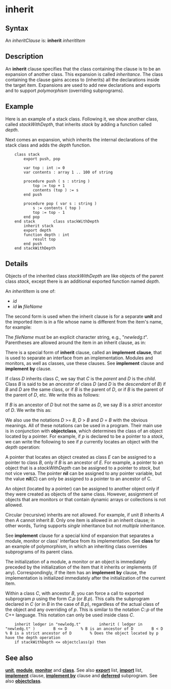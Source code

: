 
# inherit

## Syntax
An _inheritClause_ is:   **inherit** _inheritItem_

## Description
An **inherit** clause specifies that the class containing the clause is to be an expansion of another class. This expansion is called _inheritance_. The class containing the clause gains access to (inherits) all the declarations inside the target item. Expansions are used to add new declarations and exports and to support _polymorphism_ (overriding subprograms).


## Example
Here is an example of a stack class. Following it, we show another class, called _stackWithDepth_, that inherits _stack_ by adding a function called _depth_.

Next comes an expansion, which inherits the internal declarations of the stack class and adds the _depth_ function.

        class stack
            export push, pop
        
            var top : int := 0
            var contents : array 1 .. 100 of string
        
            procedure push ( s : string )
                top := top + 1
                contents (top ) := s
            end push
        
            procedure pop ( var s : string )
                s := contents ( top )
                top := top - 1
            end pop
        end stack        class stackWithDepth
            inherit stack
            export depth
            function depth : int
                result top
            end push
        end stackWithDepth
## Details
Objects of the inherited class _stackWithDepth_ are like objects of the parent class _stack_, except there is an additional exported function named _depth_.

An _inheritItem_ is one of:


-  _id_  
-  _id_ **in** _fileName_  


The second form is used when the inherit clause is for a separate **unit** and the imported item is in a file whose name is different from the item's name, for example:

The _fileName_ must be an explicit character string, e.g., "_newledg.t_". Parentheses are allowed around the item in an inherit clause, as in:

There is a special form of **inherit** clause, called an **implement** **clause**, that is used to separate an interface from an implementation. Modules and monitors, as well as classes, use these clauses. See **implement** clause and **implement** **by** clause.

If class _D_ inherits class _C_, we say that _C_ is the _parent_ and _D_ is the _child_. Class _B_ is said to be an _ancestor_ of class _D_ (and _D_ is the _descendant_ of _B_) if _B_ and _D_ are the same class, or if _B_ is the parent of _D_, or if _B_ is the parent of the parent of _D_, etc. We write this as follows:

If _B_ is an ancestor of _D_ but not the same as _D_, we say _B_ is a _strict_ ancestor of _D_. We write this as:

We also use the notations _D_ >= _B_, _D_ > _B_ and _D_ = _B_ with the obvious meanings. All of these notations can be used in a program. Their main use is in conjunction with **objectclass**, which determines the class of an object located by a pointer. For example, if _p_ is declared to be a pointer to a _stack_, we can write the following to see if _p_ currently locates an object with the _depth_ operation:

A pointer that locates an object created as class _E_ can be assigned to a pointer to class _B_, only if _B_ is an ancestor of _E_. For example, a pointer to an object that is a _stackWithDepth_ can be assigned to a pointer to _stack_, but not vice versa. The pointer **nil** can be assigned to any pointer variable, but the value **nil**(_C_) can only be assigned to a pointer to an ancestor of C.

An object (located by a pointer) can be assigned to another object only if they were created as objects of the same class. However, assignment of objects that are monitors or that contain dynamic arrays or collections is not allowed.

Circular (recursive) inherits are not allowed. For example, if unit _B_ inherits _A_ then _A_ cannot inherit _B_. Only one item is allowed in an inherit clause; in other words, Turing supports _single_ inheritance but not _multiple_ inheritance.

See **implement** clause for a special kind of expansion that separates a module, monitor or class' interface from its implementation. See **class** for an example of polymorphism, in which an inheriting class overrides subprograms of its parent class.

The initialization of a module, a monitor or an object is immediately preceded by the initialization of the item that it inherits or implements (if any). Correspondingly, if the item has an **implement** **by** clause, the implementation is initialized immediately after the initialization of the current item.

Within a class _C_, with ancestor _B_, you can force a call to exported subprogram _p_ using the form _C.p_ (or _B.p_). This calls the subprogram declared in _C_ (or in _B_ in the case of _B.p_), regardless of the actual class of the object and any overriding of _p_. This is similar to the notation _C_::_p_ of the C++ language. This notation can only be used inside class _C_.

        inherit ledger in "newledg.t"        inherit ( ledger in "newledg.t" )        B <= D      % B is an ancestor of D        B < D       % B is a strict ancestor of D        % Does the object located by p have the depth operation
        if stackWithDepth <= objectclass(p) then
## See also
**[unit](unit.html)**, **[module](module.html)**, **[monitor](monitor.html)** and **[class](class.html)**. See also **[export](export.html)** list, **[import](import.html)** list, **[implement](implement.html)** clause, **[implement by](implement_by.html)** clause and **[deferred](deferred.html)** subprogram. See also **[objectclass](objectclass.html)**.

